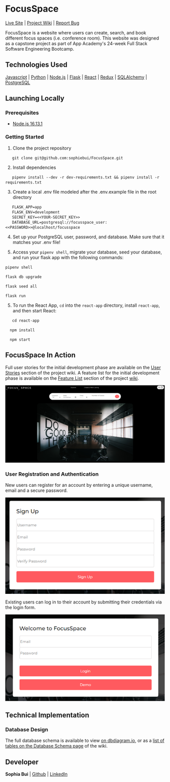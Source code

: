 # FocusSpace

<a href="https://focusspace.herokuapp.com/">Live Site</a>  |  <a href="https://github.com/sophiebui/FocusSpace/wiki"> Project Wiki</a> | <a href="https://github.com/sophiebui/FocusSpace/issue">Report Bug</a>

FocusSpace is a website where users can create, search, and book different focus spaces (i.e. conference room). This website was designed as a capstone project as part of App Academy's 24-week Full Stack Software Engineering Bootcamp.

## Technologies Used
[Javascript](https://developer.mozilla.org/en-US/docs/Web/JavaScript) | [Python](https://www.python.org/) | [Node.js](https://nodejs.org/en/) | [Flask](https://flask.palletsprojects.com/en/2.0.x/) | [React](https://reactjs.org/) | [Redux](https://redux.js.org/) | [SQLAlchemy](https://www.sqlalchemy.org/) | [PostgreSQL](https://www.postgresql.org/)

## Launching Locally

### Prerequisites
 - [Node.js 16.13.1](https://nodejs.org/en/)

### Getting Started

1. Clone the project repository
```
   git clone git@github.com:sophiebui/FocusSpace.git
```
2. Install dependencies
```
   pipenv install --dev -r dev-requirements.txt && pipenv install -r requirements.txt
```

3.  Create a local .env file modeled after the .env.example file in the root directory
```
   FLASK_APP=app
   FLASK_ENV=development
   SECRET_KEY=<<YOUR-SECRET_KEY>>
   DATABASE_URL=postgresql://focusspace_user:<<PASSWORD>>@localhost/focusspace
```
4. Set up your PostgreSQL user, password, and database. Make sure that it matches your .env file!

5. Access your `pipenv shell`, migrate your database, seed your database, and run your flask app with the following commands:
```
pipenv shell
```
```
flask db upgrade
```
```
flask seed all
```
```
flask run
```

5. To run the React App, `cd` into the `react-app` directory, install `react-app`, and then start React:
 ```
    cd react-app
 ```
  ```
    npm install
 ```
  ```
    npm start
 ```

## FocusSpace In Action
Full user stories for the initial development phase are available on the [User Stories](https://github.com/sophiebui/FocusSpace/wiki/User-Stories) section of the project wiki. A feature list for the initial development phase is available on the [Feature List](https://github.com/sophiebui/FocusSpace/wiki/Feature-List) section of the project [wiki](https://github.com/sophiebui/FocusSpace/wiki).

<p align='center'>
<img src='readme-images/splash.PNG' alt='Splash page'>
</p>

### User Registration and Authentication
New users can register for an account by entering a unique username, email and a secure password.
<p align='center'>
<img src='readme-images/signup.PNG' alt='Sign up modal'>
</p>

Existing users can log in to their account by submitting their credentials via the login form.
<p align='center'>
<img src='readme-images/login.PNG' alt='Login modal'>
</p>


<!-- Users may log out of their account by clicking the **LOGOUT** button on the site-wide header.
<p align='center'>
  -- image coming soon --
<img src='images/logout-button.PNG' alt='Logout button in navigation bar'>
</p> -->

<!--
### Creating and Modifying a Place
Logged-in users can create a new place with a title and a description.
<p align='center'>
<img src='images/create-deck.PNG' alt='Creating a new deck feature'>
</p>

All users can view the deck information. Deck owners can only edit or delete their own decks.
<p align='center'>
<img src='images/deck-details.PNG' alt='Creating a new deck feature'>
</p>

When modifying a deck, an Edit form will populate with the deck's current information. Users will be able to edit the deck title and description.
<p align='center'>
<img src='images/edit-deck-modal.PNG' alt='Creating a new deck feature'>
</p>


### Creating and Modifying A Card
 A user may add new cards to their deck.
<p align='center'>
<img src='images/add-card.PNG' alt='Creating a new deck feature'>
</p>

Users can edit or remove cards from their deck.
<p align='center'>
<img src='images/edit-card.PNG' alt='Creating a new deck feature'>
</p>
<p align='center'>
<img src='images/edit-card-modal.PNG' alt='Creating a new deck feature'>
</p>


### Adding and Removing Decks From Their `Study List` Collection
Users can mark any deck as to-be-studied and it will be added to their to-study collection.
<p align='center'>
<img src='images/study-list-buttons.PNG' alt='Creating a new deck feature'>
</p>

### Creating and Adding Tags
Users can add/remove tags to their decks.
<p align='center'>
<img src='images/add-tag.PNG' alt='Creating a new deck feature'>
</p>
<p align='center'>
<img src='images/delete-tag.PNG' alt='Creating a new deck feature'>
</p>

### Search By Tags
Each deck will have its tags visible.
<p align='center'>
<img src='images/tag-display.PNG' alt='Creating a new deck feature'>
</p>

Users can click on the tags to do a search of all decks with that tag.
<p align='center'>
<img src='images/tag-search.PNG' alt='Creating a new deck feature'>
</p>

## Features Highlight
With the hundreds of decks to view – how will you remember which ones you want to study? That's where the Study List comes in! Users can dynamically add or remove any deck to their Study List with a click of a button wherever a deck is displayed. They may view their Study List at any time by using the link in the navigation bar or on their home page. The user can click on any deck in their Study List and will be directed to the deck's page to view all of the cards in the deck. The Study List is able to display all of the user's decks on their Study List by making a query in the database for the user's id on the UserStudyDeck model and then joins the Deck model to return all of the matching results.
<p align='center'>
<img src='https://media.giphy.com/media/UluQF87NLmDUYF0jxS/giphy.gif' alt='Study List feature from home page'>
</p>

<p align='center'>
<img src='https://media.giphy.com/media/P9PVbhauhwSNdQXFKs/giphy.gif' alt='Study List feature from decks page'>
</p>
 -->

## Technical Implementation
### Database Design
The full database schema is available to view [on dbdiagram.io](https://dbdiagram.io/d/620b47ac85022f4ee5957b3f), or as a [list of tables on the Database Schema page](https://github.com/sophiebui/FocusSpace/wiki/Database-Schema) of the wiki.



<!-- ### Frontend Routes
All frontend routes are covered in detail on the [Fronted Routes section of our project wiki](https://github.com/DanielLaV/study_buddy/wiki/Frontend-Routes). Frontend routes were designed to enable users access to basic functionality such as registration, authentication, viewing decks, accessing cards, searching by tags, and viewing their profile page where users can manage their decks.

### API Routes
All frontend routes are covered in detail on the [API Routes section of our project wiki](https://github.com/DanielLaV/study_buddy/wiki/API-Documentation). API routes were designed for users to interact with a page without being redirected.
   </br> -->
<!--
## Developmental Challenges

### Search Function

The search function searches for a query in the following resources and their columns:  `deck title`, `deck description`, `card front`, `card back`. The search route needs to query the database for those four columns, return the data in a way that's easily accessible by the frontend, and, when there are no matches, return an indication that no entries in the database match the search query. Thus, the business logic for the search function requires `try ... except` blocks, concatenate matches from the `Deck` resource with each other, concatenate matches from the `Card` resource with each other, check if either of those resources exist, check for the existence of results from either resource, and return an appropriate response from the backend. The reponse from the backend should not cause issues with the `searchReducer` on the frontend if there are search results in one resource but not the other.

```py
@search_routes.route('/<string:query>', methods=['GET'])
def main(query):
    """
    'GET' searches the Card and Deck database .
    The function returns all tags associated with that deck.
    """
    if 16 < len(query) < 2:
         return {"errors": "Query must be between 2 and 16 characters long"}, 401
    else:
        # deck results: querying title and description
        try:
            deck_title_results = Deck.query.filter(Deck.title.ilike(f"%{query}%")).all()
            deck_title_results = [deck.to_dict() for deck in deck_title_results]
        except:
            pass
        try:
            deck_desc_results = Deck.query.filter(Deck.description.ilike(f"%{query}%")).all()
            deck_desc_results = [deck.to_dict() for deck in deck_desc_results]
        except:
            pass
        # card results: querying front and back
        try:
            card_front_results = Card.query.filter(Card.front.ilike(f"%{query}%")).all()
            card_front_results = [card.to_dict() for card in card_front_results]
        except:
            pass
        try:
            card_back_results = Card.query.filter(Card.back.ilike(f"%{query}%")).all()
            card_back_results = [card.to_dict() for card in card_back_results]
        except:
            pass
        all_deck_results = deck_title_results + deck_desc_results
        all_card_results = card_front_results + card_back_results
        if (all_deck_results or all_card_results):
            return {"decks": all_deck_results, "cards": all_card_results}, 200
        else:
            return {"errors": ["No results found!"]}, 401
```

The frontend then needs to parse the data incoming from the backend. If there are results from either resource, it needs to update the store appropriately:
````JS
export const getResults = (query) => async (dispatch) => {
    const response = await fetch(`/api/search/${query}`, {
        headers: { "Content-Type": "application/json" }
    });
    const results = await response.json();
    console.log("results", results)
    if (response.ok) {
        dispatch(load(results))
    }
    return results
}

const searchReducer = (state = {}, action) => {
    switch (action.type) {
        case LOAD: {
            const decks = {}
            action.results.decks.forEach((deck) => {
                decks[deck.id] = deck
            })
            const cards = {}
            action.results.cards.forEach((card) => {
                cards[card.id] = card
            })
            return {decks, cards}
        }
        default: return state;
    }
}
````

If there aren't any results, it needs to receive and display the message from the backend that no results were found.
```js
if (query) {
   return dispatch(getResults(query.toLowerCase())).then(
      (response) => {
         if (response.errors) {
            setHasResults(false)
            setErrors(response.errors)
            return
         }});
}
```



### Improved User Experience

#### **Site-wide Responsiveness**

The website is currently functional on all screen sizes, but is styled for screens greater than 900 px in width. New smaller-scale layouts will be implemented so that the user experience on mobile or tablet devices is comparable to the desktop user experience.

### Improved Maintainability

#### **Normalization of Tag Names**

Currently, all tags are stored as rows on a database. If a user types in a new tag for a deck that is not already in the database, a new tag is created. However, the addition of new tags does not currently account for spelling or capitalization variations. For example, JavaScript, Javascript, and JS would all be stored in the database as separate tags. In order to support future functionality, tag names may undergo a pattern-matching normalization process or third-party name API validation to prevent duplicate entries within our database.
 -->
## Developer
**Sophia Bui** | <a href='https://github.com/sophiebui'>Github</a> | <a href='https://www.linkedin.com/in/sophia-bui/'>LinkedIn</a></br>
